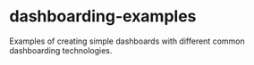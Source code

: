 # dashboarding-examples
Examples of creating simple dashboards with different common dashboarding technologies.
